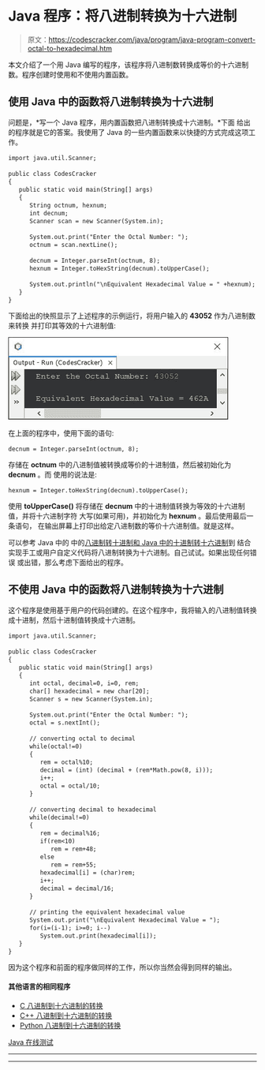 # Java 程序：将八进制转换为十六进制

> 原文：<https://codescracker.com/java/program/java-program-convert-octal-to-hexadecimal.htm>

本文介绍了一个用 Java 编写的程序，该程序将八进制数转换成等价的十六进制数。程序创建时使用和不使用内置函数。

## 使用 Java 中的函数将八进制转换为十六进制

问题是，*写一个 Java 程序，用内置函数把八进制转换成十六进制。*下面 给出的程序就是它的答案。我使用了 Java 的一些内置函数来以快捷的方式完成这项工作。

```
import java.util.Scanner;

public class CodesCracker
{
   public static void main(String[] args)
   {
      String octnum, hexnum;
      int decnum;
      Scanner scan = new Scanner(System.in);

      System.out.print("Enter the Octal Number: ");
      octnum = scan.nextLine();

      decnum = Integer.parseInt(octnum, 8);
      hexnum = Integer.toHexString(decnum).toUpperCase();

      System.out.println("\nEquivalent Hexadecimal Value = " +hexnum);
   }
}
```

下面给出的快照显示了上述程序的示例运行，将用户输入的 **43052** 作为八进制数来转换 并打印其等效的十六进制值:

![java octal to hexadecimal using function](img/44ead798a43a44b441c65044598a8833.png)

在上面的程序中，使用下面的语句:

```
decnum = Integer.parseInt(octnum, 8);
```

存储在 **octnum** 中的八进制值被转换成等价的十进制值，然后被初始化为 **decnum** 。而 使用的说法是:

```
hexnum = Integer.toHexString(decnum).toUpperCase();
```

使用 **toUpperCase()** 将存储在 **decnum** 中的十进制值转换为等效的十六进制值，并将十六进制字符 大写(如果可用)，并初始化为 **hexnum** 。最后使用最后一条语句， 在输出屏幕上打印出给定八进制数的等价十六进制值。就是这样。

可以参考 Java 中的 中的[八进制转十进制和 Java 中的](/java/program/java-program-convert-octal-to-decimal.htm)[十进制转十六进制](/java/program/java-program-convert-decimal-to-hexadecimal.htm)到 结合实现手工或用户自定义代码将八进制转换为十六进制。自己试试。如果出现任何错误 或出错，那么考虑下面给出的程序。

## 不使用 Java 中的函数将八进制转换为十六进制

这个程序是使用基于用户的代码创建的。在这个程序中，我将输入的八进制值转换成十进制，然后十进制值转换成十六进制。

```
import java.util.Scanner;

public class CodesCracker
{
   public static void main(String[] args)
   {
      int octal, decimal=0, i=0, rem;
      char[] hexadecimal = new char[20];
      Scanner s = new Scanner(System.in);

      System.out.print("Enter the Octal Number: ");
      octal = s.nextInt();

      // converting octal to decimal
      while(octal!=0)
      {
         rem = octal%10;
         decimal = (int) (decimal + (rem*Math.pow(8, i)));
         i++;
         octal = octal/10;
      }

      // converting decimal to hexadecimal
      while(decimal!=0)
      {
         rem = decimal%16;
         if(rem<10)
            rem = rem+48;
         else
            rem = rem+55;
         hexadecimal[i] = (char)rem;
         i++;
         decimal = decimal/16;
      }

      // printing the equivalent hexadecimal value
      System.out.print("\nEquivalent Hexadecimal Value = ");
      for(i=(i-1); i>=0; i--)
         System.out.print(hexadecimal[i]);
   }
}
```

因为这个程序和前面的程序做同样的工作，所以你当然会得到同样的输出。

#### 其他语言的相同程序

*   [C 八进制到十六进制的转换](/c/program/c-program-convert-octal-to-hexadecimal.htm)
*   [C++ 八进制到十六进制的转换](/cpp/program/cpp-program-convert-octal-to-hexadecimal.htm)
*   [Python 八进制到十六进制的转换](/python/program/python-program-convert-octal-to-hexadecimal.htm)

[Java 在线测试](/exam/showtest.php?subid=1)

* * *

* * *